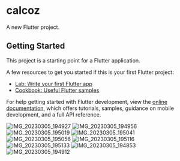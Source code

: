 # calcoz

A new Flutter project.

## Getting Started

This project is a starting point for a Flutter application.

A few resources to get you started if this is your first Flutter project:

- [Lab: Write your first Flutter app](https://docs.flutter.dev/get-started/codelab)
- [Cookbook: Useful Flutter samples](https://docs.flutter.dev/cookbook)

For help getting started with Flutter development, view the
[online documentation](https://docs.flutter.dev/), which offers tutorials,
samples, guidance on mobile development, and a full API reference.

![IMG_20230305_194927](https://user-images.githubusercontent.com/49123892/222964650-45fc7477-ac3a-47f8-8d6a-a4db02411ef1.jpg)
![IMG_20230305_194956](https://user-images.githubusercontent.com/49123892/222964655-a92bf727-9037-4183-8dd0-7bc2a88e9d3c.jpg)
![IMG_20230305_195019](https://user-images.githubusercontent.com/49123892/222964656-044d5860-d1a8-44fd-83be-ad99685e04d4.jpg)
![IMG_20230305_195041](https://user-images.githubusercontent.com/49123892/222964658-530a0bd6-6abe-476e-8da4-42fbb0e40981.jpg)
![IMG_20230305_195056](https://user-images.githubusercontent.com/49123892/222964660-0ddde599-bf1e-4d3a-b17c-5833190163e7.jpg)
![IMG_20230305_195116](https://user-images.githubusercontent.com/49123892/222964661-c11e6946-1d55-4793-a2f5-f312b66e2a30.jpg)
![IMG_20230305_195133](https://user-images.githubusercontent.com/49123892/222964664-5912ecd2-1918-4e50-993b-0fb553ad4179.jpg)
![IMG_20230305_194853](https://user-images.githubusercontent.com/49123892/222964666-44df31d4-1b3d-4f43-857f-b7d4512ded30.jpg)
![IMG_20230305_194912](https://user-images.githubusercontent.com/49123892/222964667-7f90aca8-5e15-4c95-b8ff-2a91eaef61eb.jpg)
